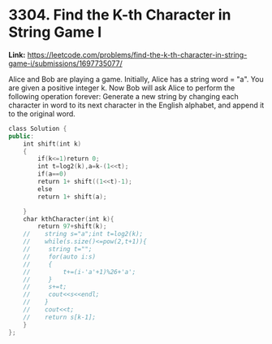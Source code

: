 # 3304. Find the K-th Character in String Game I

**Link:** https://leetcode.com/problems/find-the-k-th-character-in-string-game-i/submissions/1697735077/

Alice and Bob are playing a game. Initially, Alice has a string word = "a". You are given a positive integer k. Now Bob will ask Alice to perform the following operation forever: Generate a new string by changing each character in word to its next character in the English alphabet, and append it to the original word.

```cpp
class Solution {
public:
    int shift(int k)
    {
        if(k<=1)return 0;
        int t=log2(k),a=k-(1<<t);
        if(a==0)
        return 1+ shift((1<<t)-1);
        else
        return 1+ shift(a);

    }
    char kthCharacter(int k){
        return 97+shift(k);
    //    string s="a";int t=log2(k);
    //    while(s.size()<=pow(2,t+1)){
    //     string t="";
    //     for(auto i:s)
    //     {
    //         t+=(i-'a'+1)%26+'a';
    //     }
    //     s+=t;
    //     cout<<s<<endl;
    //    }
    //    cout<<t;
    //    return s[k-1];
    }
};
```
